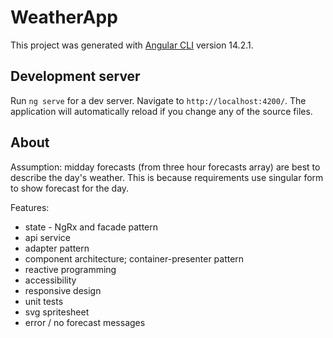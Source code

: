 # WeatherApp

This project was generated with [Angular CLI](https://github.com/angular/angular-cli) version 14.2.1.

## Development server

Run `ng serve` for a dev server. Navigate to `http://localhost:4200/`. The application will automatically reload if you change any of the source files.

## About

Assumption: midday forecasts (from three hour forecasts array) are best to describe the day's weather. This is because requirements use singular form to show forecast for the day.

Features:

- state - NgRx and facade pattern
- api service
- adapter pattern
- component architecture; container-presenter pattern
- reactive programming
- accessibility
- responsive design
- unit tests
- svg spritesheet
- error / no forecast messages
